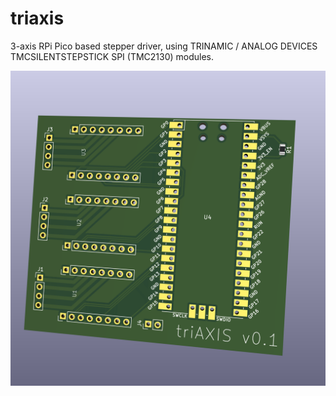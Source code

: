 # triaxis

3-axis RPi Pico based stepper driver, using TRINAMIC / ANALOG DEVICES TMCSILENTSTEPSTICK SPI (TMC2130) modules.

![3d Render](images/pcb.png)
